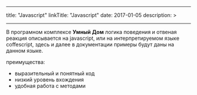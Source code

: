 
---
title: "Javascript"
linkTitle: "Javascript"
date: 2017-01-05
description: >
  
---

В програмном комплексе **Умный Дом** логика поведения и отвеная реакция описывается на javascript, или на интерпретируемом
языке coffescript, здесь и далее в документации примеры будут даны на данном языке.

преимущества:
* выразительный и понятный код
* низкий уровень вхождения
* удобная работа с методами
